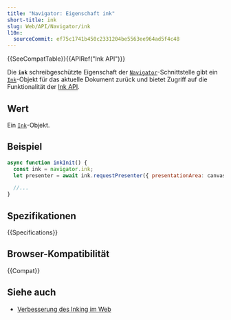 ```yaml
---
title: "Navigator: Eigenschaft ink"
short-title: ink
slug: Web/API/Navigator/ink
l10n:
  sourceCommit: ef75c1741b450c2331204be5563ee964ad5f4c48
---
```


{{SeeCompatTable}}{{APIRef("Ink API")}}

Die **`ink`** schreibgeschützte Eigenschaft der [`Navigator`](/de/docs/Web/API/Navigator)-Schnittstelle gibt ein [`Ink`](/de/docs/Web/API/Ink)-Objekt für das aktuelle Dokument zurück und bietet Zugriff auf die Funktionalität der [Ink API](/de/docs/Web/API/Ink_API).

## Wert

Ein [`Ink`](/de/docs/Web/API/Ink)-Objekt.

## Beispiel

```js
async function inkInit() {
  const ink = navigator.ink;
  let presenter = await ink.requestPresenter({ presentationArea: canvas });

  //...
}
```

## Spezifikationen

{{Specifications}}

## Browser-Kompatibilität

{{Compat}}

## Siehe auch

- [Verbesserung des Inking im Web](https://blogs.windows.com/msedgedev/2021/08/18/enhancing-inking-on-the-web/)
